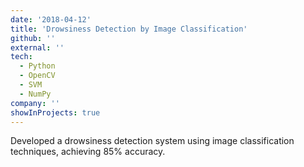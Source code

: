 ```yaml
---
date: '2018-04-12'
title: 'Drowsiness Detection by Image Classification'
github: ''
external: ''
tech:
  - Python
  - OpenCV
  - SVM
  - NumPy
company: ''
showInProjects: true
---
```


Developed a drowsiness detection system using image classification techniques, achieving 85% accuracy.

